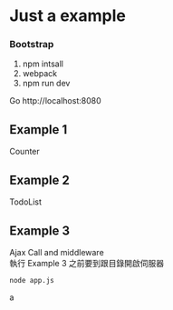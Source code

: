 # Just a example
### Bootstrap
1. npm intsall
2. webpack
3. npm run dev

Go http://localhost:8080

## Example 1
Counter  
## Example 2
TodoList  
## Example 3
Ajax Call and middleware  
執行 Example 3 之前要到跟目錄開啟伺服器  
````
node app.js
````

a

